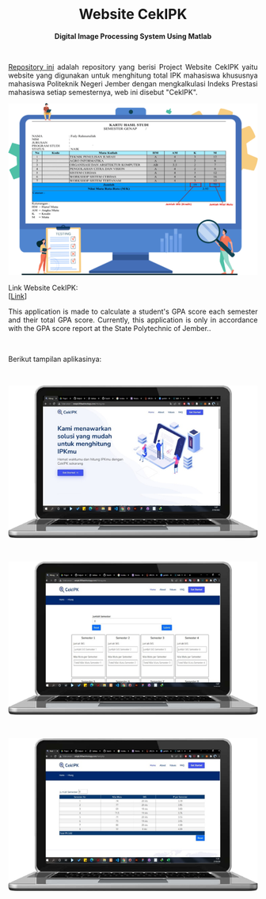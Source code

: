 <br />

<p align="center">
  <b><h1 align="center">Website CekIPK</h1></b>
</p>
<p align="center">
    <b><align="center">Digital Image Processing System Using Matlab</b>
</p>

<br />

<p align="justify">
  <a href="https://github.com/fedyrahmatullah/cekipk">Repository ini</a> adalah repository yang berisi Project Website CekIPK yaitu website yang digunakan untuk menghitung total IPK mahasiswa khususnya mahasiswa Politeknik Negeri Jember dengan mengkalkulasi Indeks Prestasi mahasiswa setiap semesternya, web ini disebut "CekIPK".
</p>

<p align="center">
  <a href='https://cekipk.000webhostapp.com/'><img src="https://github.com/fedyrahmatullah/cekipk/blob/main/assets/img/khs-small.png?raw=true"></a>
</p>
<p align="justify">
  Link Website CekIPK:<br> 
  [<a href="https://cekipk.000webhostapp.com/">Link</a>]<br>
</p>
<p align="justify">
  This application is made to calculate a student's GPA score each semester and their total GPA score. Currently, this application is only in accordance with the GPA score report at the State Polytechnic of Jember..
</p>
<br>
<p align="justify">
 Berikut tampilan aplikasinya:<br> 
</p>
<br>
<p align="center">
  <a href='https://cekipk.000webhostapp.com/'><img src="IMGReadme/cekipkweb.png"></a>
</p>
<br>
<p align="center">
  <a href='https://cekipk.000webhostapp.com/'><img src="IMGReadme/cekipkweb hitung.png"></a>
</p>
<br>
<p align="center">
  <a href='https://cekipk.000webhostapp.com/'><img src="IMGReadme/cekipkweb hasil.png"></a>
</p

